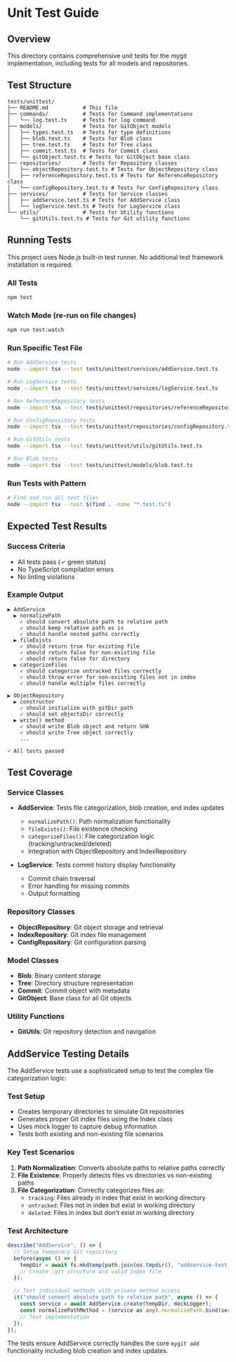 # Unit Test Guide

## Overview

This directory contains comprehensive unit tests for the mygit implementation, including tests for all models and repositories.

## Test Structure

```
tests/unittest/
├── README.md           # This file
├── commands/           # Tests for Command implementations
│   └── log.test.ts     # Tests for log command
├── models/             # Tests for GitObject models
│   ├── types.test.ts   # Tests for type definitions
│   ├── blob.test.ts    # Tests for Blob class
│   ├── tree.test.ts    # Tests for Tree class
│   ├── commit.test.ts  # Tests for Commit class
│   └── gitObject.test.ts # Tests for GitObject base class
├── repositories/       # Tests for Repository classes
│   ├── objectRepository.test.ts # Tests for ObjectRepository class
│   ├── referenceRepository.test.ts # Tests for ReferenceRepository class
│   └── configRepository.test.ts # Tests for ConfigRepository class
├── services/           # Tests for Service classes
│   ├── addService.test.ts # Tests for AddService class
│   └── logService.test.ts # Tests for LogService class
└── utils/              # Tests for Utility functions
    └── gitUtils.test.ts # Tests for Git utility functions
```

## Running Tests

This project uses Node.js built-in test runner. No additional test framework installation is required.

### All Tests

```bash
npm test
```

### Watch Mode (re-run on file changes)

```bash
npm run test:watch
```

### Run Specific Test File

```bash
# Run AddService tests
node --import tsx --test tests/unittest/services/addService.test.ts

# Run LogService tests
node --import tsx --test tests/unittest/services/logService.test.ts

# Run ReferenceRepository tests
node --import tsx --test tests/unittest/repositories/referenceRepository.test.ts

# Run ConfigRepository tests
node --import tsx --test tests/unittest/repositories/configRepository.test.ts

# Run GitUtils tests
node --import tsx --test tests/unittest/utils/gitUtils.test.ts

# Run Blob tests
node --import tsx --test tests/unittest/models/blob.test.ts
```

### Run Tests with Pattern

```bash
# Find and run all test files
node --import tsx --test $(find . -name "*.test.ts")
```

## Expected Test Results

### Success Criteria

- All tests pass (✓ green status)
- No TypeScript compilation errors
- No linting violations

### Example Output

```
▶ AddService
  ▶ normalizePath
    ✓ should convert absolute path to relative path
    ✓ should keep relative path as is
    ✓ should handle nested paths correctly
  ▶ fileExists
    ✓ should return true for existing file
    ✓ should return false for non-existing file
    ✓ should return false for directory
  ▶ categorizeFiles
    ✓ should categorize untracked files correctly
    ✓ should throw error for non-existing files not in index
    ✓ should handle multiple files correctly

▶ ObjectRepository
  ▶ constructor
    ✓ should initialize with gitDir path
    ✓ should set objectsDir correctly
  ▶ write() method
    ✓ should write Blob object and return SHA
    ✓ should write Tree object correctly
    ...

✓ All tests passed
```

## Test Coverage

### Service Classes

- **AddService**: Tests file categorization, blob creation, and index updates

  - `normalizePath()`: Path normalization functionality
  - `fileExists()`: File existence checking
  - `categorizeFiles()`: File categorization logic (tracking/untracked/deleted)
  - Integration with ObjectRepository and IndexRepository

- **LogService**: Tests commit history display functionality
  - Commit chain traversal
  - Error handling for missing commits
  - Output formatting

### Repository Classes

- **ObjectRepository**: Git object storage and retrieval
- **IndexRepository**: Git index file management
- **ConfigRepository**: Git configuration parsing

### Model Classes

- **Blob**: Binary content storage
- **Tree**: Directory structure representation
- **Commit**: Commit object with metadata
- **GitObject**: Base class for all Git objects

### Utility Functions

- **GitUtils**: Git repository detection and navigation

## AddService Testing Details

The AddService tests use a sophisticated setup to test the complex file categorization logic:

### Test Setup

- Creates temporary directories to simulate Git repositories
- Generates proper Git index files using the Index class
- Uses mock logger to capture debug information
- Tests both existing and non-existing file scenarios

### Key Test Scenarios

1. **Path Normalization**: Converts absolute paths to relative paths correctly
2. **File Existence**: Properly detects files vs directories vs non-existing paths
3. **File Categorization**: Correctly categorizes files as:
   - `tracking`: Files already in index that exist in working directory
   - `untracked`: Files not in index but exist in working directory
   - `deleted`: Files in index but don't exist in working directory

### Test Architecture

```typescript
describe("AddService", () => {
  // Setup temporary Git repository
  before(async () => {
    tempDir = await fs.mkdtemp(path.join(os.tmpdir(), "addservice-test-"));
    // Create .git structure and valid index file
  });

  // Test individual methods with private method access
  it("should convert absolute path to relative path", async () => {
    const service = await AddService.create(tempDir, mockLogger);
    const normalizePathMethod = (service as any).normalizePath.bind(service);
    // Test implementation
  });
});
```

The tests ensure AddService correctly handles the core `mygit add` functionality including blob creation and index updates.
